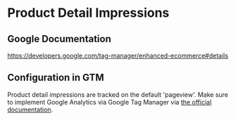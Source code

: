 # Product Detail Impressions

## Google Documentation

https://developers.google.com/tag-manager/enhanced-ecommerce#details

## Configuration in GTM

Product detail impressions are tracked on the default 'pageview'. Make sure to implement Google Analytics via Google Tag Manager via [the official documentation](https://support.google.com/analytics/answer/6163791).
